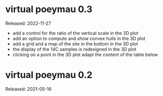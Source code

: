 # virtual poeymau 0.3
Released: 2022-11-27

* add a control for the ratio of the vertical scale in the 3D plot
* add an option to compute and show convex hulls in the 3D plot
* add a grid and a map of the site in the bottom in the 3D plot
* the display of the 14C samples is redesigned in the 3D plot
* clicking on a point in the 3D plot adapt the content of the table below

# virtual poeymau 0.2
Released: 2021-05-16

